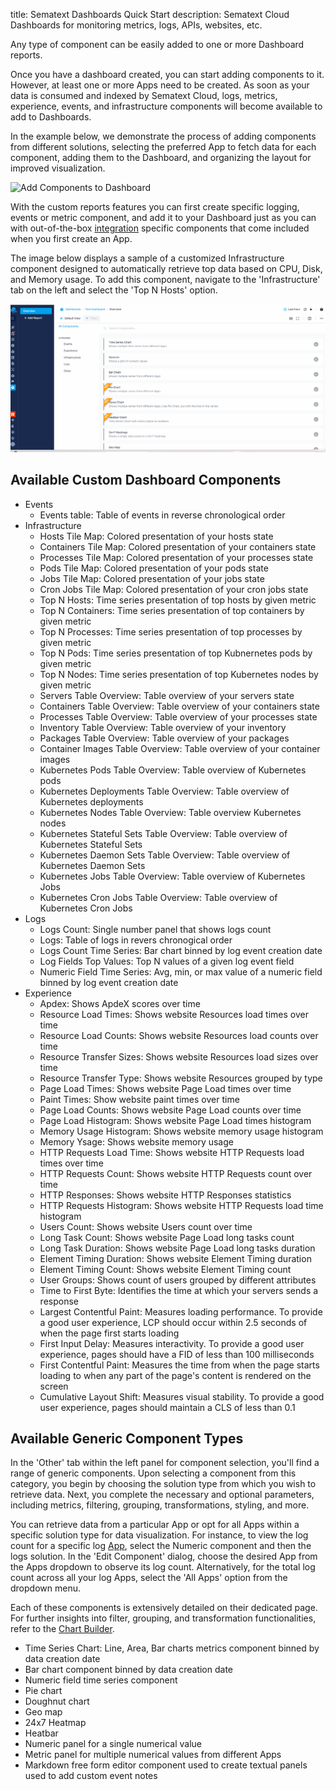 title: Sematext Dashboards Quick Start
description: Sematext Cloud Dashboards for monitoring metrics, logs, APIs, websites, etc.

Any type of component can be easily added to one or more Dashboard reports.

Once you have a dashboard created, you can start adding components to it. However, at least one or more Apps need to be created. As soon as your data is consumed and indexed by Sematext Cloud, logs, metrics, experience, events, and infrastructure components will become available to add to Dashboards. 

In the example below, we demonstrate the process of adding components from different solutions, selecting the preferred App to fetch data for each component, adding them to the Dashboard, and organizing the layout for improved visualization.

![Add Components to Dashboard](../images/dashboards/dashboards-add-components.gif)

With the custom reports features you can first create specific logging, events or metric component, and add it to your Dashboard just as you can with out-of-the-box [integration](/integration/) specific components that come included when you first create an App.

The image below displays a sample of a customized Infrastructure component designed to automatically retrieve top data based on CPU, Disk, and Memory usage. To add this component, navigate to the 'Infrastructure' tab on the left and select the 'Top N Hosts' option.

![Custom Infra Component](../images/dashboards/custom-infra-component.gif)

## Available Custom Dashboard Components

- Events
  - Events table: Table of events in reverse chronological order 
- Infrastructure
  - Hosts Tile Map: Colored presentation of your hosts state
  - Containers Tile Map: Colored presentation of your containers state
  - Processes Tile Map: Colored presentation of your processes state
  - Pods Tile Map: Colored presentation of your pods state
  - Jobs Tile Map: Colored presentation of your jobs state
  - Cron Jobs Tile Map: Colored presentation of your cron jobs state
  - Top N Hosts: Time series presentation of top hosts by given metric
  - Top N Containers: Time series presentation of top containers by given metric
  - Top N Processes: Time series presentation of top processes by given metric
  - Top N Pods: Time series presentation of top Kubnernetes pods by given metric
  - Top N Nodes: Time series presentation of top Kubernetes nodes by given metric
  - Servers Table Overview: Table overview of your servers state
  - Containers Table Overview: Table overview of your containers state
  - Processes Table Overview: Table overview of your processes state
  - Inventory Table Overview: Table overview of your inventory
  - Packages Table Overview: Table overview of your packages
  - Container Images Table Overview: Table overview of your container images
  - Kubernetes Pods Table Overview: Table overview of Kubernetes pods
  - Kubernetes Deployments Table Overview: Table overview of Kubernetes deployments
  - Kubernetes Nodes Table Overview: Table overview Kubernetes nodes
  - Kubernetes Stateful Sets Table Overview: Table overview of Kubernetes Stateful Sets
  - Kubernetes Daemon Sets Table Overview: Table overview of Kubernetes Daemon Sets
  - Kubernetes Jobs Table Overview: Table overview of Kubernetes Jobs
  - Kubernetes Cron Jobs Table Overview: Table overview of Kubernetes Cron Jobs
- Logs
  - Logs Count: Single number panel that shows logs count
  - Logs: Table of logs in revers chronogical order
  - Logs Count Time Series: Bar chart binned by log event creation date
  - Log Fields Top Values: Top N values of a given log event field
  - Numeric Field Time Series: Avg, min, or max value of a numeric field binned by log event creation date
- Experience
  - Apdex: Shows ApdeX scores over time
  - Resource Load Times: Shows website Resources load times over time
  - Resource Load Counts: Shows website Resources load counts over time
  - Resource Transfer Sizes: Shows website Resources load sizes over time
  - Resource Transfer Type: Shows website Resources grouped by type
  - Page Load Times: Shows website Page Load times over time
  - Paint Times: Show website paint times over time
  - Page Load Counts: Shows website Page Load counts over time
  - Page Load Histogram: Shows website Page Load times histogram
  - Memory Usage Histogram: Shows website memory usage histogram
  - Memory Ysage: Shows website memory usage
  - HTTP Requests Load Time: Shows website HTTP Requests load times over time
  - HTTP Requests Count: Shows website HTTP Requests count over time
  - HTTP Responses: Shows website HTTP Responses statistics
  - HTTP Requests Histogram: Shows website HTTP Requests load time histogram
  - Users Count: Shows website Users count over time
  - Long Task Count: Shows website Page Load long tasks count
  - Long Task Duration: Shows website Page Load long tasks duration
  - Element Timing Duration: Shows website Element Timing duration
  - Element Timing Count: Shows website Element Timing count
  - User Groups: Shows count of users grouped by different attributes
  - Time to First Byte: Identifies the time at which your servers sends a response
  - Largest Contentful Paint: Measures loading performance. To provide a good user experience, LCP should occur within 2.5 seconds of when the page first starts loading
  - First Input Delay: Measures interactivity. To provide a good user experience, pages should have a FID of less than 100 milliseconds
  - First Contentful Paint: Measures the time from when the page starts loading to when any part of the page's content is rendered on the screen
  - Cumulative Layout Shift: Measures visual stability. To provide a good user experience, pages should maintain a CLS of less than 0.1

 
## Available Generic Component Types

In the 'Other' tab within the left panel for component selection, you'll find a range of generic components. Upon selecting a component from this category, you begin by choosing the solution type from which you wish to retrieve data. Next, you complete the necessary and optional parameters, including metrics, filtering, grouping, transformations, styling, and more.

You can retrieve data from a particular App or opt for all Apps within a specific solution type for data visualization. For instance, to view the log count for a specific log [App](https://sematext.com/docs/guide/app-guide/), select the Numeric component and then the logs solution. In the 'Edit Component' dialog, choose the desired App from the Apps dropdown to observe its log count. Alternatively, for the total log count across all your log Apps, select the 'All Apps' option from the dropdown menu.

Each of these components is extensively detailed on their dedicated page. For further insights into filter, grouping, and transformation functionalities, refer to the [Chart Builder](https://sematext.com/docs/dashboards/chart-builder/).

- Time Series Chart: Line, Area, Bar charts metrics component binned by data creation date
- Bar chart component binned by data creation date
- Numeric field time series component 
- Pie chart
- Doughnut chart
- Geo map
- 24x7 Heatmap
- Heatbar
- Numeric panel for a single numerical value
- Metric panel for multiple numerical values from different Apps
- Markdown free form editor component used to create textual panels used to add custom event notes
